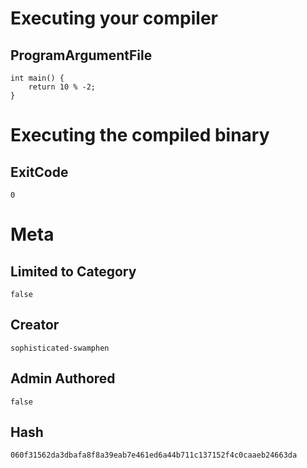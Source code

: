 # Executing your compiler

## ProgramArgumentFile

```
int main() {
    return 10 % -2;
}
```

# Executing the compiled binary

## ExitCode

```
0
```

# Meta

## Limited to Category

```
false
```

## Creator

```
sophisticated-swamphen
```

## Admin Authored

```
false
```

## Hash

```
060f31562da3dbafa8f8a39eab7e461ed6a44b711c137152f4c0caaeb24663da
```
